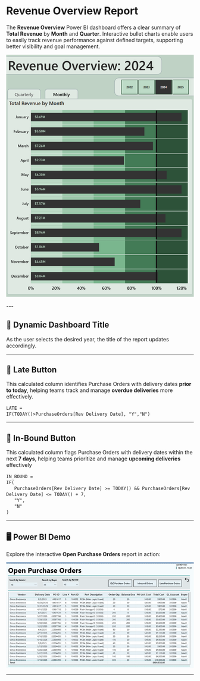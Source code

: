 # Revenue Overview Report

The **Revenue Overview** Power BI dashboard offers a clear summary of **Total Revenue** by **Month** and **Quarter**. Interactive bullet charts enable users to easily track revenue performance against defined targets, supporting better visibility and goal management.

<p align="center">
  <img src="https://raw.githubusercontent.com/louisehealey/RevenueOverview/main/RevenueTracker.png" width="600"/>
</p>
---

## 🔄 Dynamic Dashboard Title

As the user selects the desired year, the title of the report updates accordingly. 



---

## 🔘 Late Button
This calculated column identifies Purchase Orders with delivery dates **prior to today**, helping teams track and manage **overdue deliveries** more effectively.

 ``` 
LATE = 
IF(TODAY()>PurchaseOrders[Rev Delivery Date], "Y","N")

 ``` 
---

## 🔘 In-Bound Button
This calculated column flags Purchase Orders with delivery dates within the next **7 days**, helping teams prioritize and manage **upcoming deliveries** effectively
 ``` 
IN_BOUND = 
IF(
    PurchaseOrders[Rev Delivery Date] >= TODAY() && PurchaseOrders[Rev Delivery Date] <= TODAY() + 7,
    "Y",
    "N"
)
 ``` 
---

## 🖥️ Power BI Demo

Explore the interactive **Open Purchase Orders** report in action:

![OpenOrderGIF](https://github.com/louisehealey/OpenOrderReport/blob/main/OpenOrderGIF)

---
